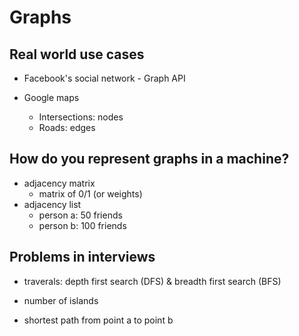 # Graphs

## Real world use cases

- Facebook's social network - Graph API

- Google maps
    - Intersections: nodes
    - Roads: edges

## How do you represent graphs in a machine?

- adjacency matrix
    - matrix of 0/1 (or weights)
- adjacency list
    - person a: 50 friends
    - person b: 100 friends

## Problems in interviews

- traverals: depth first search (DFS) & breadth first search (BFS)

- number of islands
- shortest path from point a to point b